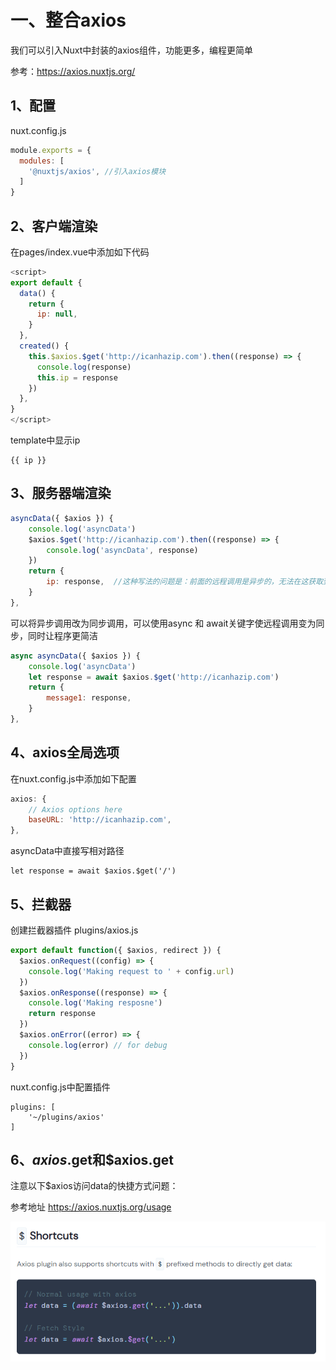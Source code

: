 # 一、整合axios 

我们可以引入Nuxt中封装的axios组件，功能更多，编程更简单

参考：https://axios.nuxtjs.org/

## 1、配置

nuxt.config.js 

```js
module.exports = {
  modules: [
    '@nuxtjs/axios', //引入axios模块
  ]
}
```

## 2、客户端渲染

在pages/index.vue中添加如下代码 

```js
<script>
export default {
  data() {
    return {
      ip: null,
    }
  },
  created() {
    this.$axios.$get('http://icanhazip.com').then((response) => {
      console.log(response)
      this.ip = response
    })
  },
}
</script>
```

template中显示ip 

```
{{ ip }}
```

## 3、服务器端渲染 

```js
asyncData({ $axios }) {
    console.log('asyncData')
    $axios.$get('http://icanhazip.com').then((response) => {
        console.log('asyncData', response)
    })
    return {
        ip: response,  //这种写法的问题是：前面的远程调用是异步的，无法在这获取到response
    }
},
```

可以将异步调用改为同步调用，可以使用async 和 await关键字使远程调用变为同步，同时让程序更简洁 

```js
async asyncData({ $axios }) {
    console.log('asyncData')
    let response = await $axios.$get('http://icanhazip.com')
    return {
        message1: response,
    }
},
```

## 4、axios全局选项

在nuxt.config.js中添加如下配置 

```js
axios: {
    // Axios options here
    baseURL: 'http://icanhazip.com',
},
```

asyncData中直接写相对路径 

```
let response = await $axios.$get('/')
```

## 5、拦截器

创建拦截器插件 plugins/axios.js 

```js
export default function({ $axios, redirect }) {
  $axios.onRequest((config) => {
    console.log('Making request to ' + config.url)
  })
  $axios.onResponse((response) => {
    console.log('Making resposne')
    return response
  })
  $axios.onError((error) => {
    console.log(error) // for debug
  })
}
```

nuxt.config.js中配置插件 

```
plugins: [
    '~/plugins/axios'
]
```

## 6、$axios.$get和$axios.get

注意以下$axios访问data的快捷方式问题：

参考地址 https://axios.nuxtjs.org/usage

![img](https://raw.githubusercontent.com/Eneru7/img/main/img_folder/ccabdc55-a914-453a-9267-6265afbc0eba.png)
